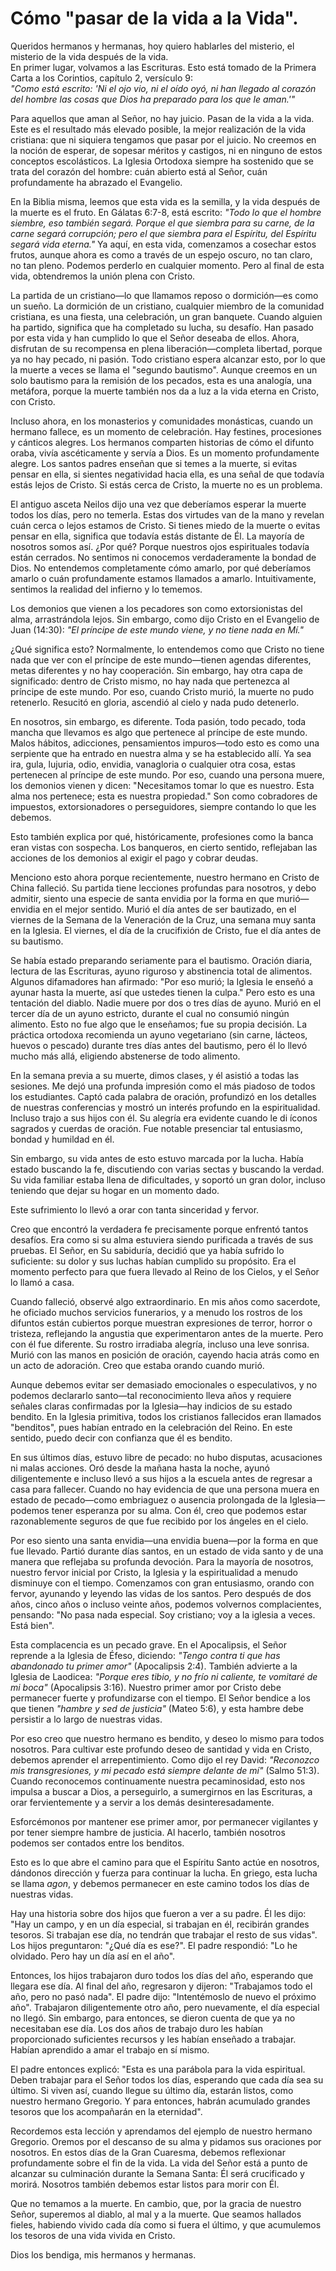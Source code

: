 # Cómo "pasar de la vida a la Vida".  

Queridos hermanos y hermanas, hoy quiero hablarles del misterio, el misterio de la vida después de la vida.  
En primer lugar, volvamos a las Escrituras. Esto está tomado de la Primera Carta a los Corintios, capítulo 2, versículo 9:  
*"Como está escrito: 'Ni el ojo vio, ni el oído oyó, ni han llegado al corazón del hombre las cosas que Dios ha preparado para los que le aman.'"*  

Para aquellos que aman al Señor, no hay juicio. Pasan de la vida a la vida. Este es el resultado más elevado posible, la mejor realización de la vida cristiana: que ni siquiera tengamos que pasar por el juicio. No creemos en la noción de esperar, de sopesar méritos y castigos, ni en ninguno de estos conceptos escolásticos. La Iglesia Ortodoxa siempre ha sostenido que se trata del corazón del hombre: cuán abierto está al Señor, cuán profundamente ha abrazado el Evangelio.  

En la Biblia misma, leemos que esta vida es la semilla, y la vida después de la muerte es el fruto. En Gálatas 6:7-8, está escrito: *"Todo lo que el hombre siembre, eso también segará. Porque el que siembra para su carne, de la carne segará corrupción; pero el que siembra para el Espíritu, del Espíritu segará vida eterna."* Ya aquí, en esta vida, comenzamos a cosechar estos frutos, aunque ahora es como a través de un espejo oscuro, no tan claro, no tan pleno. Podemos perderlo en cualquier momento. Pero al final de esta vida, obtendremos la unión plena con Cristo.  

La partida de un cristiano—lo que llamamos reposo o dormición—es como un sueño. La dormición de un cristiano, cualquier miembro de la comunidad cristiana, es una fiesta, una celebración, un gran banquete. Cuando alguien ha partido, significa que ha completado su lucha, su desafío. Han pasado por esta vida y han cumplido lo que el Señor deseaba de ellos. Ahora, disfrutan de su recompensa en plena liberación—completa libertad, porque ya no hay pecado, ni pasión. Todo cristiano espera alcanzar esto, por lo que la muerte a veces se llama el "segundo bautismo". Aunque creemos en un solo bautismo para la remisión de los pecados, esta es una analogía, una metáfora, porque la muerte también nos da a luz a la vida eterna en Cristo, con Cristo.  

Incluso ahora, en los monasterios y comunidades monásticas, cuando un hermano fallece, es un momento de celebración. Hay festines, procesiones y cánticos alegres. Los hermanos comparten historias de cómo el difunto oraba, vivía ascéticamente y servía a Dios. Es un momento profundamente alegre. Los santos padres enseñan que si temes a la muerte, si evitas pensar en ella, si sientes negatividad hacia ella, es una señal de que todavía estás lejos de Cristo. Si estás cerca de Cristo, la muerte no es un problema.  

El antiguo asceta Neilos dijo una vez que deberíamos esperar la muerte todos los días, pero no temerla. Estas dos virtudes van de la mano y revelan cuán cerca o lejos estamos de Cristo. Si tienes miedo de la muerte o evitas pensar en ella, significa que todavía estás distante de Él. La mayoría de nosotros somos así. ¿Por qué? Porque nuestros ojos espirituales todavía están cerrados. No sentimos ni conocemos verdaderamente la bondad de Dios. No entendemos completamente cómo amarlo, por qué deberíamos amarlo o cuán profundamente estamos llamados a amarlo. Intuitivamente, sentimos la realidad del infierno y lo tememos.  

Los demonios que vienen a los pecadores son como extorsionistas del alma, arrastrándola lejos. Sin embargo, como dijo Cristo en el Evangelio de Juan (14:30): *"El príncipe de este mundo viene, y no tiene nada en Mí."*  

¿Qué significa esto? Normalmente, lo entendemos como que Cristo no tiene nada que ver con el príncipe de este mundo—tienen agendas diferentes, metas diferentes y no hay cooperación. Sin embargo, hay otra capa de significado: dentro de Cristo mismo, no hay nada que pertenezca al príncipe de este mundo. Por eso, cuando Cristo murió, la muerte no pudo retenerlo. Resucitó en gloria, ascendió al cielo y nada pudo detenerlo.  

En nosotros, sin embargo, es diferente. Toda pasión, todo pecado, toda mancha que llevamos es algo que pertenece al príncipe de este mundo. Malos hábitos, adicciones, pensamientos impuros—todo esto es como una serpiente que ha entrado en nuestra alma y se ha establecido allí. Ya sea ira, gula, lujuria, odio, envidia, vanagloria o cualquier otra cosa, estas pertenecen al príncipe de este mundo. Por eso, cuando una persona muere, los demonios vienen y dicen: "Necesitamos tomar lo que es nuestro. Esta alma nos pertenece; esta es nuestra propiedad." Son como cobradores de impuestos, extorsionadores o perseguidores, siempre contando lo que les debemos.  

Esto también explica por qué, históricamente, profesiones como la banca eran vistas con sospecha. Los banqueros, en cierto sentido, reflejaban las acciones de los demonios al exigir el pago y cobrar deudas.  

Menciono esto ahora porque recientemente, nuestro hermano en Cristo de China falleció. Su partida tiene lecciones profundas para nosotros, y debo admitir, siento una especie de santa envidia por la forma en que murió—envidia en el mejor sentido. Murió el día antes de ser bautizado, en el viernes de la Semana de la Veneración de la Cruz, una semana muy santa en la Iglesia. El viernes, el día de la crucifixión de Cristo, fue el día antes de su bautismo.  

Se había estado preparando seriamente para el bautismo. Oración diaria, lectura de las Escrituras, ayuno riguroso y abstinencia total de alimentos. Algunos difamadores han afirmado: "Por eso murió; la Iglesia le enseñó a ayunar hasta la muerte, así que ustedes tienen la culpa." Pero esto es una tentación del diablo. Nadie muere por dos o tres días de ayuno. Murió en el tercer día de un ayuno estricto, durante el cual no consumió ningún alimento. Esto no fue algo que le enseñamos; fue su propia decisión. La práctica ortodoxa recomienda un ayuno vegetariano (sin carne, lácteos, huevos o pescado) durante tres días antes del bautismo, pero él lo llevó mucho más allá, eligiendo abstenerse de todo alimento.  

En la semana previa a su muerte, dimos clases, y él asistió a todas las sesiones. Me dejó una profunda impresión como el más piadoso de todos los estudiantes. Captó cada palabra de oración, profundizó en los detalles de nuestras conferencias y mostró un interés profundo en la espiritualidad. Incluso trajo a sus hijos con él. Su alegría era evidente cuando le di íconos sagrados y cuerdas de oración. Fue notable presenciar tal entusiasmo, bondad y humildad en él.  

Sin embargo, su vida antes de esto estuvo marcada por la lucha. Había estado buscando la fe, discutiendo con varias sectas y buscando la verdad. Su vida familiar estaba llena de dificultades, y soportó un gran dolor, incluso teniendo que dejar su hogar en un momento dado.

Este sufrimiento lo llevó a orar con tanta sinceridad y fervor.

Creo que encontró la verdadera fe precisamente porque enfrentó tantos desafíos. Era como si su alma estuviera siendo purificada a través de sus pruebas. El Señor, en Su sabiduría, decidió que ya había sufrido lo suficiente: su dolor y sus luchas habían cumplido su propósito. Era el momento perfecto para que fuera llevado al Reino de los Cielos, y el Señor lo llamó a casa.

Cuando falleció, observé algo extraordinario. En mis años como sacerdote, he oficiado muchos servicios funerarios, y a menudo los rostros de los difuntos están cubiertos porque muestran expresiones de terror, horror o tristeza, reflejando la angustia que experimentaron antes de la muerte. Pero con él fue diferente. Su rostro irradiaba alegría, incluso una leve sonrisa. Murió con las manos en posición de oración, cayendo hacia atrás como en un acto de adoración. Creo que estaba orando cuando murió.

Aunque debemos evitar ser demasiado emocionales o especulativos, y no podemos declararlo santo—tal reconocimiento lleva años y requiere señales claras confirmadas por la Iglesia—hay indicios de su estado bendito. En la Iglesia primitiva, todos los cristianos fallecidos eran llamados "benditos", pues habían entrado en la celebración del Reino. En este sentido, puedo decir con confianza que él es bendito.

En sus últimos días, estuvo libre de pecado: no hubo disputas, acusaciones ni malas acciones. Oró desde la mañana hasta la noche, ayunó diligentemente e incluso llevó a sus hijos a la escuela antes de regresar a casa para fallecer. Cuando no hay evidencia de que una persona muera en estado de pecado—como embriaguez o ausencia prolongada de la Iglesia—podemos tener esperanza por su alma. Con él, creo que podemos estar razonablemente seguros de que fue recibido por los ángeles en el cielo.

Por eso siento una santa envidia—una envidia buena—por la forma en que fue llevado. Partió durante días santos, en un estado de vida santo y de una manera que reflejaba su profunda devoción. Para la mayoría de nosotros, nuestro fervor inicial por Cristo, la Iglesia y la espiritualidad a menudo disminuye con el tiempo. Comenzamos con gran entusiasmo, orando con fervor, ayunando y leyendo las vidas de los santos. Pero después de dos años, cinco años o incluso veinte años, podemos volvernos complacientes, pensando: "No pasa nada especial. Soy cristiano; voy a la iglesia a veces. Está bien".

Esta complacencia es un pecado grave. En el Apocalipsis, el Señor reprende a la Iglesia de Éfeso, diciendo: *"Tengo contra ti que has abandonado tu primer amor"* (Apocalipsis 2:4). También advierte a la Iglesia de Laodicea: *"Porque eres tibio, y no frío ni caliente, te vomitaré de mi boca"* (Apocalipsis 3:16). Nuestro primer amor por Cristo debe permanecer fuerte y profundizarse con el tiempo. El Señor bendice a los que tienen *"hambre y sed de justicia"* (Mateo 5:6), y esta hambre debe persistir a lo largo de nuestras vidas.

Por eso creo que nuestro hermano es bendito, y deseo lo mismo para todos nosotros. Para cultivar este profundo deseo de santidad y vida en Cristo, debemos aprender el arrepentimiento. Como dijo el rey David: *"Reconozco mis transgresiones, y mi pecado está siempre delante de mí"* (Salmo 51:3). Cuando reconocemos continuamente nuestra pecaminosidad, esto nos impulsa a buscar a Dios, a perseguirlo, a sumergirnos en las Escrituras, a orar fervientemente y a servir a los demás desinteresadamente.

Esforcémonos por mantener ese primer amor, por permanecer vigilantes y por tener siempre hambre de justicia. Al hacerlo, también nosotros podemos ser contados entre los benditos.

Esto es lo que abre el camino para que el Espíritu Santo actúe en nosotros, dándonos dirección y fuerza para continuar la lucha. En griego, esta lucha se llama *agon*, y debemos permanecer en este camino todos los días de nuestras vidas.

Hay una historia sobre dos hijos que fueron a ver a su padre. Él les dijo: "Hay un campo, y en un día especial, si trabajan en él, recibirán grandes tesoros. Si trabajan ese día, no tendrán que trabajar el resto de sus vidas". Los hijos preguntaron: "¿Qué día es ese?". El padre respondió: "Lo he olvidado. Pero hay un día así en el año".

Entonces, los hijos trabajaron duro todos los días del año, esperando que llegara ese día. Al final del año, regresaron y dijeron: "Trabajamos todo el año, pero no pasó nada". El padre dijo: "Intentémoslo de nuevo el próximo año". Trabajaron diligentemente otro año, pero nuevamente, el día especial no llegó. Sin embargo, para entonces, se dieron cuenta de que ya no necesitaban ese día. Los dos años de trabajo duro les habían proporcionado suficientes recursos y les habían enseñado a trabajar. Habían aprendido a amar el trabajo en sí mismo.

El padre entonces explicó: "Esta es una parábola para la vida espiritual. Deben trabajar para el Señor todos los días, esperando que cada día sea su último. Si viven así, cuando llegue su último día, estarán listos, como nuestro hermano Gregorio. Y para entonces, habrán acumulado grandes tesoros que los acompañarán en la eternidad".

Recordemos esta lección y aprendamos del ejemplo de nuestro hermano Gregorio. Oremos por el descanso de su alma y pidamos sus oraciones por nosotros. En estos días de la Gran Cuaresma, debemos reflexionar profundamente sobre el fin de la vida. La vida del Señor está a punto de alcanzar su culminación durante la Semana Santa: Él será crucificado y morirá. Nosotros también debemos estar listos para morir con Él.

Que no temamos a la muerte. En cambio, que, por la gracia de nuestro Señor, superemos al diablo, al mal y a la muerte. Que seamos hallados fieles, habiendo vivido cada día como si fuera el último, y que acumulemos los tesoros de una vida vivida en Cristo.

Dios los bendiga, mis hermanos y hermanas.

